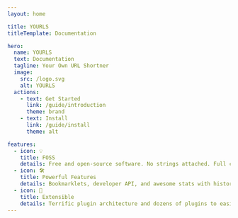 ```yaml
---
layout: home

title: YOURLS
titleTemplate: Documentation

hero:
  name: YOURLS
  text: Documentation
  tagline: Your Own URL Shortner
  image: 
    src: /logo.svg
    alt: YOURLS
  actions:
    - text: Get Started
      link: /guide/introduction
      theme: brand
    - text: Install
      link: /guide/install
      theme: alt

features:
  - icon: 💡
    title: FOSS
    details: Free and open-source software. No strings attached. Full control over your data, on your own domain.
  - icon: 🛠️
    title: Powerful Features
    details: Bookmarklets, developer API, and awesome stats with historical click reports, referrers tracking and visitors geo-location.
  - icon: 🔩
    title: Extensible
    details: Terrific plugin architecture and dozens of plugins to easily implement new features. Make YOURLS work exactly the way you need. Endless possibilities.
---
```

